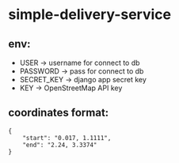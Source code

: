 # simple-delivery-service

## env:
* USER -> username for connect to db
* PASSWORD -> pass for connect to db
* SECRET_KEY -> django app secret key
* KEY -> OpenStreetMap API key

## coordinates format:
    {
        "start": "0.017, 1.1111", 
        "end": "2.24, 3.3374"
    }
